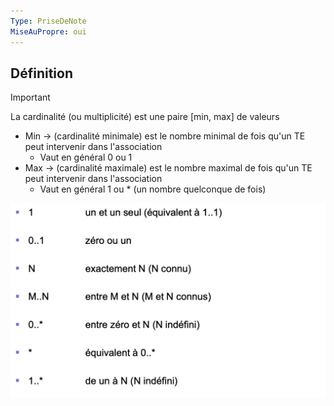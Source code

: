 ```yaml
---
Type: PriseDeNote
MiseAuPropre: oui
---
```

## Définition
>[!important]
>La cardinalité (ou multiplicité) est une paire [min, max] de valeurs

- Min -> (cardinalité minimale) est le nombre minimal de fois qu'un TE peut intervenir dans l'association
	- Vaut en général 0 ou 1
- Max -> (cardinalité maximale) est le nombre maximal de fois qu'un TE peut intervenir dans l'association
	- Vaut en général 1 ou * (un nombre quelconque de fois)

![](/_src/img/docs/Pastedimage20230920093111.png)
